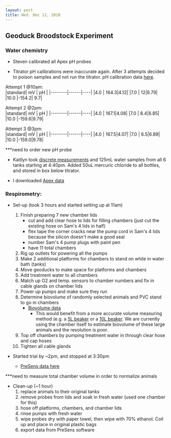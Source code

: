 ```yaml
---
layout: post
title: Wed. Dec 12, 2018
---
```


## Geoduck Broodstock Experiment

### Water chemistry  
- Steven calibrated all Apex pH probes

- Titrator pH calibrations were inaccurate again. After 3 attempts decided to poison samples and not run the titrator. pH calibration data [here](https://github.com/shellytrigg/P_generosa/tree/master/Water_Chemistry/Data/20181212).  

Attempt 1 @10am:  
|standard|  mV  | pH |
|--------|------|----|
|4.0     | 164.3|4.12|
|7.0     |    12|6.79|
|10.0    |-154.2| 9.7|

Attempt 2 @2pm:  
|standard|  mV  | pH |
|--------|------|----|
|4.0     | 167.1|4.08|
|7.0     |   8.4|6.85|
|10.0    |-159.6|9.79|

Attempt 3 @3pm:  
|standard|  mV  | pH |
|--------|------|----|
|4.0     | 167.5|4.07|
|7.0     |   6.5|6.89|
|10.0    |-159.0|9.78|

***need to order new pH probe  

- Kaitlyn took [discrete measurements](https://github.com/shellytrigg/P_generosa/blob/master/Water_Chemistry/Data/Daily_Temp_pH_Sal.csv) and 125mL water samples from all 6 tanks starting at 4:40pm. Added 50uL mercuric chloride to all bottles, and stored in box below titrator.

- I downloaded [Apex data](https://github.com/shellytrigg/P_generosa/blob/master/Water_Chemistry/data/Apex/Apex_data_20181115-20181212.csv)

### Respirometry: 
- Set-up (took 3 hours and started setting up at 11am)
	1. Finish preparing 7 new chamber lids
		- cut and add clear hose to lids for filling chambers (just cut the existing hose on Sam's 4 lids in half)
		- flex tape the corner cracks near the pump cord in Sam's 4 lids because the silicon doesn't make a good seal
		- number Sam's 4 pump plugs with paint pen
		- have 11 total chambers 
	2. Rig up outlets for powering all the pumps 
	3. Make 2 additional platforms for chambers to stand on while in water bath (tanks)
	4. Move geoducks to make space for platforms and chambers
	4. Add treatment water to all chambers
	5. Match up O2 and temp. sensors to chamber numbers and fix in cable glands on chamber lids
	6. Power up pumps and make sure they run
	7. Determine biovolume of randomly selected animals and PVC stand to go in chambers
		- [Biovolume data](https://github.com/shellytrigg/P_generosa/blob/master/Broodstock_Respirometry/data/Biovolume.csv)
			- This would benefit from a more accurate volume measuring method (e.g. a [5L beaker](https://www.amazon.com/5000ml-Measuring-Plastic-Transparent-Graduated/dp/B0722QQLKF) or a [10L beaker](https://www.amazon.com/s/ref=nb_sb_noss?url=search-alias%3Dindustrial&field-keywords=10+L+beaker). We are currently using the chamber itself to estimate biovolume of these large animals and the resolution is poor.
	8. Top off chambers by pumping treatment water in through clear hose and cap hoses 
	9. Tighten all cable glands

- Started trial by ~2pm, and stopped at 3:30pm
	- [PreSens data here](https://github.com/shellytrigg/P_generosa/blob/master/Broodstock_Respirometry/data/20181212/20181212_tanks1and3.csv)

***need to measure total chamber volume in order to normalize animals

- Clean-up (~1 hour)
	1. replace animals to their original tanks
	2. remove probes from lids and soak in fresh water (used one chamber for this)
	3. hose off platforms, chambers, and chamber lids
	4. rinse pumps with fresh water 
	5. wipe probes dry with paper towel, then wipe with 70% ethanol. Coil up and place in original plastic bags
	6. export data from PreSens software






